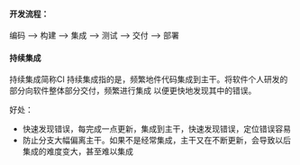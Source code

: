 #### 开发流程：
编码 --> 构建 --> 集成 --> 测试 --> 交付 --> 部署

#### 持续集成
持续集成简称CI
持续集成指的是，频繁地件代码集成到主干。将软件个人研发的部分向软件整体部分交付，频繁进行集成
以便更快地发现其中的错误。

好处：
+ 快速发现错误，每完成一点更新，集成到主干，快速发现错误，定位错误容易
+ 防止分支大幅偏离主干。如果不是经常集成，主干又在不断更新，会导致以后集成的难度变大，甚至难以集成
